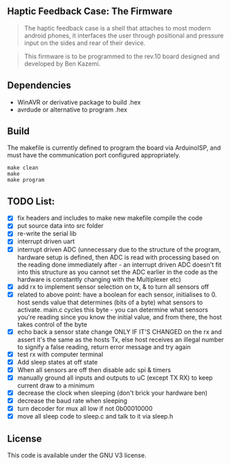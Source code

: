 ## Haptic Feedback Case: The Firmware
> The haptic feedback case is a shell that attaches to most modern android phones, it interfaces the user through positional and pressure input on the sides and rear of their device.   

> This firmware is to be programmed to the rev.10 board designed and developed by Ben Kazemi. 

## Dependencies
- WinAVR or derivative package to build .hex
- avrdude or alternative to program .hex 

## Build
The makefile is currently defined to program the board via ArduinoISP, and must have the communication port configured appropriately. 

```
make clean
make 
make program
```

## TODO List:
- [x] fix headers and includes to make new makefile compile the code
- [x] put source data into src folder
- [x] re-write the serial lib
- [x] interrupt driven uart
- [x] interrupt driven ADC (unnecessary due to the structure of the program, hardware setup is defined, then ADC is read with processing based on the reading done immediately after - an interrupt driven ADC doesn't fit into this structure as you cannot set the ADC earlier in the code as the hardware is constantly changing with the Multiplexer etc)
- [x] add rx to implement sensor selection on tx, & to turn all sensors off
- [x] related to above point: have a boolean for each sensor, initialises to 0. host sends value that determines (bits of a  byte) what sensors to activate. main.c cycles this byte - you can determine what sensors you're reading since you know the initial value, and from there, the host takes control of the byte
- [x] echo back a sensor state change ONLY IF IT'S CHANGED on the rx and assert it's the same as the hosts Tx, else host receives an illegal number to signify a false reading, return error message and try again 
- [x] test rx with computer terminal 
- [x] Add sleep states at off state 
- [x] When all sensors are off then disable adc spi & timers 
- [x] manually ground all inputs and outputs to uC (except TX RX) to keep current draw to a minimum  
- [x] decrease the clock when sleeping (don't brick your hardware ben)
- [x] decrease the baud rate when sleeping
- [x] turn decoder for mux all low if not 0b00010000
- [x] move all sleep code to sleep.c and talk to it via sleep.h

## License 

This code is available under the GNU V3 license. 